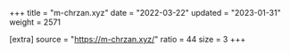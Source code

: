 +++
title = "m-chrzan.xyz"
date = "2022-03-22"
updated = "2023-01-31"
weight = 2571

[extra]
source = "https://m-chrzan.xyz/"
ratio = 44
size = 3
+++

